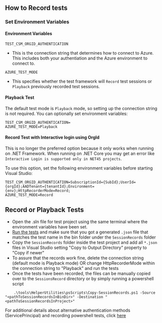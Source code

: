 ## How to Record tests

### Set Environment Variables

#### Environment Variables

`TEST_CSM_ORGID_AUTHENTICATION`
* This is the connection string that determines how to connect to Azure. This includes both your authentiation and the Azure environment to connect to.

`AZURE_TEST_MODE`
* This specifies whether the test framework will `Record` test sessions or `Playback` previously recorded test sessions.

#### Playback Test

The default test mode is `Playback` mode, so setting up the connection string is not required. You can optionally set environment variables:

```
TEST_CSM_ORGID_AUTHENTICATION=
AZURE_TEST_MODE=Playback
```

#### Record Test with Interactive login using OrgId

This is no longer the preferred option because it only works when running on .NET Framework. When running on .NET Core you may get an error like `Interactive Login is supported only in NET45 projects`.

To use this option, set the following environment variables before starting Visual Studio:

```
TEST_CSM_ORGID_AUTHENTICATION=SubscriptionId={SubId};UserId={orgId};AADTenant={tenantId};Environment={env};HttpRecorderMode=Record;
AZURE_TEST_MODE=Record
```

## Record or Playback Tests

- Open the .sln file for test project using the same terminal where the environment variables have been set.
- [Run the tests](https://github.com/Azure/azure-powershell/wiki/Azure-Powershell-Developer-Guide#running-tests) and make sure that you got a generated `.json` file that matches the test name in the bin folder under the `SessionRecords` folder
- Copy the `SessionRecords` folder inside the test project and add all `*.json` files in Visual Studio setting "Copy to Output Directory" property to "Copy if newer"
- To assure that the records work fine, delete the connection string (default mode is Playback mode) OR change HttpRecorderMode within the connection string to "Playback" and run the tests
- Once the tests have been recorded, the files can be manually copied over to the `SessionsRecord` directory or by simply running a powershell script 
```
    .\tools\HelperUtilities\psScripts\Copy-SessionRecords.ps1 -Source "<pathToSessionRecordsInBinDir>" -Destination "<pathToSessionRecordsInProject>"
```

For additional details about alternative authentication methods (ServicePrincipal) and recording powershell tests, click [here](https://github.com/Azure/azure-powershell/blob/preview/documentation/testing-docs/using-azure-test-framework.md)